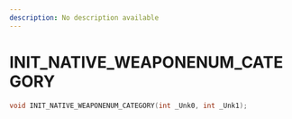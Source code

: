 ```yaml
---
description: No description available 
---
```


# INIT_NATIVE_WEAPONENUM_CATEGORY

```cpp
void INIT_NATIVE_WEAPONENUM_CATEGORY(int _Unk0, int _Unk1);
```